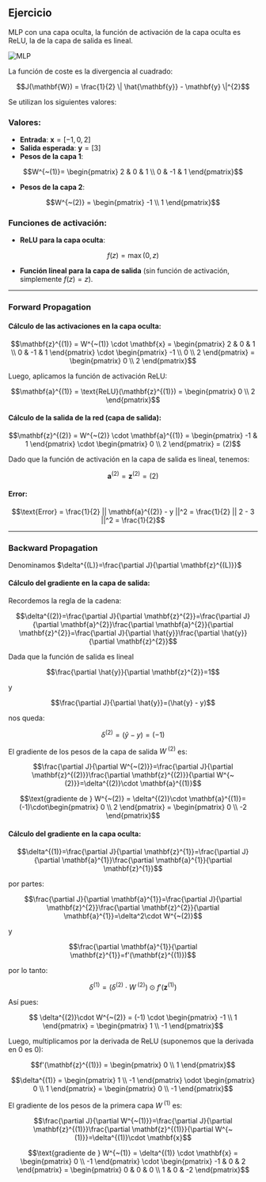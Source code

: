 ## Ejercicio

MLP con una capa oculta, la función de activación de la capa oculta es ReLU, la de la capa de salida es lineal. 

![MLP](assets/mlp.png)

La función de coste es la divergencia al cuadrado:

```math
J(\mathbf{W}) = \frac{1}{2} \| \hat{\mathbf{y}} - \mathbf{y} \|^{2}
```



 Se utilizan los siguientes valores:

### Valores:
- **Entrada**: $\mathbf{x} = [-1, 0, 2]$
- **Salida esperada**: $\mathbf{y} = [3]$
- **Pesos de la capa 1**:

```math
W^{~(1)}= \begin{pmatrix} 2 & 0 & 1 \\ 0 & -1 & 1 \end{pmatrix}
```

- **Pesos de la capa 2**:

```math
W^{~(2)} = \begin{pmatrix} -1 \\ 1 \end{pmatrix}
```

### Funciones de activación:
- **ReLU para la capa oculta**:

```math
f(z) = \max(0, z)
```

- **Función lineal para la capa de salida** (sin función de activación, simplemente $f(z) = z$).

---

### Forward Propagation

#### Cálculo de las activaciones en la capa oculta:

```math
\mathbf{z}^{(1)} = W^{~(1)} \cdot \mathbf{x} = \begin{pmatrix} 2 & 0 & 1 \\ 0 & -1 & 1 \end{pmatrix} \cdot \begin{pmatrix} -1 \\ 0 \\ 2 \end{pmatrix} = \begin{pmatrix} 0 \\ 2 \end{pmatrix}
```
Luego, aplicamos la función de activación ReLU:

```math
\mathbf{a}^{(1)} = \text{ReLU}(\mathbf{z}^{(1)}) = \begin{pmatrix} 0 \\ 2 \end{pmatrix}
```

#### Cálculo de la salida de la red (capa de salida):

```math
\mathbf{z}^{(2)} = W^{~(2)} \cdot \mathbf{a}^{(1)} = \begin{pmatrix} -1 & 1 \end{pmatrix} \cdot \begin{pmatrix} 0 \\ 2 \end{pmatrix} = (2)
```

Dado que la función de activación en la capa de salida es lineal, tenemos:

```math
\mathbf{a}^{(2)} = \mathbf{z}^{(2)} = (2)
```

#### Error:

```math
\text{Error} = \frac{1}{2} || \mathbf{a}^{(2)} - y ||^2 = \frac{1}{2} || 2 - 3 ||^2 = \frac{1}{2}
```

---

### Backward Propagation


Denominamos $\delta^{(L)}=\frac{\partial J}{\partial \mathbf{z}^{(L)}}$


#### Cálculo del gradiente en la capa de salida:

Recordemos la regla de la cadena:

```math
\delta^{(2)}=\frac{\partial J}{\partial \mathbf{z}^{2}}=\frac{\partial J}{\partial \mathbf{a}^{2}}\frac{\partial \mathbf{a}^{2}}{\partial \mathbf{z}^{2}}=\frac{\partial J}{\partial \hat{y}}\frac{\partial \hat{y}}{\partial \mathbf{z}^{2}}
```
Dada que la función de salida es lineal

```math
\frac{\partial \hat{y}}{\partial \mathbf{z}^{2}}=1
```

y

```math
\frac{\partial J}{\partial \hat{y}}=(\hat{y} - y)
```

nos queda:

```math
\delta^{(2)} = (\hat{y} - y)=(-1)
```

El gradiente de los pesos de la capa de salida $W^{~(2)}$ es:

```math
\frac{\partial J}{\partial W^{~(2)}}=\frac{\partial J}{\partial \mathbf{z}^{(2)}}\frac{\partial \mathbf{z}^{(2)}}{\partial W^{~(2)}}=\delta^{(2)}\cdot \mathbf{a}^{(1)}
```


```math
\text{gradiente de } W^{~(2)} = \delta^{(2)}\cdot \mathbf{a}^{(1)}= (-1)\cdot\begin{pmatrix} 0 \\ 2 \end{pmatrix} = \begin{pmatrix} 0 \\ -2 \end{pmatrix}
```

#### Cálculo del gradiente en la capa oculta:


```math
\delta^{(1)}=\frac{\partial J}{\partial \mathbf{z}^{1}}=\frac{\partial J}{\partial \mathbf{a}^{1}}\frac{\partial \mathbf{a}^{1}}{\partial \mathbf{z}^{1}}
```

por partes:

```math
\frac{\partial J}{\partial \mathbf{a}^{1}}=\frac{\partial J}{\partial \mathbf{z}^{2}}\frac{\partial \mathbf{z}^{2}}{\partial \mathbf{a}^{1}}=\delta^2\cdot W^{~(2)}
```

y
```math
\frac{\partial \mathbf{a}^{1}}{\partial \mathbf{z}^{1}}=f'(\mathbf{z}^{(1)})
```

por lo tanto:

```math
\delta^{(1)} = (\delta^{(2)}\cdot W^{~(2)}) \odot f'(\mathbf{z}^{(1)})
```

Así pues:

```math
 \delta^{(2)}\cdot W^{~(2)} = (-1) \cdot \begin{pmatrix} -1 \\ 1 \end{pmatrix}  = \begin{pmatrix} 1 \\ -1 \end{pmatrix}
```

Luego, multiplicamos por la derivada de ReLU (suponemos que la derivada en 0 es 0):

```math
f'(\mathbf{z}^{(1)}) = \begin{pmatrix} 0 \\ 1 \end{pmatrix}
```

```math
\delta^{(1)} = \begin{pmatrix} 1 \\ -1 \end{pmatrix} \odot \begin{pmatrix} 0 \\ 1 \end{pmatrix} = \begin{pmatrix} 0 \\ -1 \end{pmatrix}
```

El gradiente de los pesos de la primera capa $W^{~(1)}$ es:

```math
\frac{\partial J}{\partial W^{~(1)}}=\frac{\partial J}{\partial \mathbf{z}^{(1)}}\frac{\partial \mathbf{z}^{(1)}}{\partial W^{~(1)}}=\delta^{(1)}\cdot \mathbf{x}
```

```math
\text{gradiente de } W^{~(1)} = \delta^{(1)} \cdot \mathbf{x} = \begin{pmatrix} 0 \\ -1 \end{pmatrix} \cdot \begin{pmatrix} -1 & 0 & 2 \end{pmatrix} = \begin{pmatrix} 0 & 0 & 0 \\ 1 & 0 & -2 \end{pmatrix}
```



